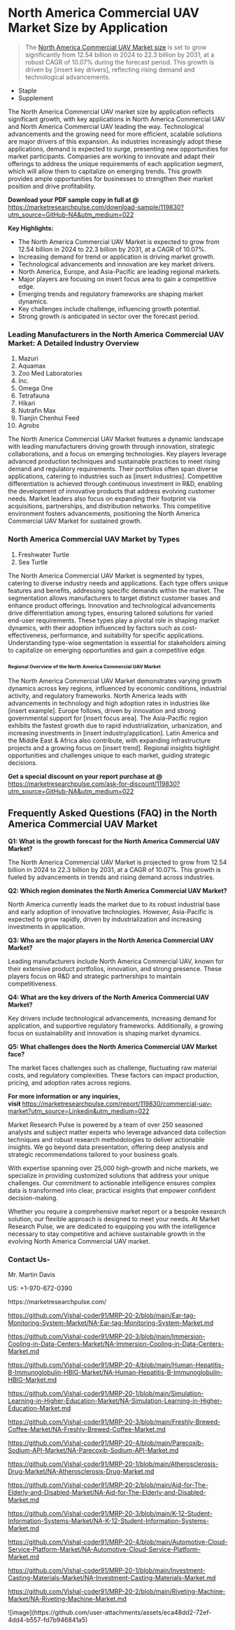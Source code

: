 <h1>North America Commercial UAV Market&nbsp;Size by Application</h1><blockquote><p>The <a href="https://marketresearchpulse.com/download-sample/119830?utm_source=GitHub-NA&amp;utm_medium=022">North America Commercial UAV Market size</a> is set to grow significantly from 12.54 billion in 2024 to 22.3 billion by 2031, at a robust CAGR of 10.07% during the forecast period. This growth is driven by [insert key drivers], reflecting rising demand and technological advancements.</p></blockquote><ul><li>Staple<li> Supplement</li></ul><p>The North America Commercial UAV market size by application reflects significant growth, with key applications in North America Commercial UAV and North America Commercial UAV leading the way. Technological advancements and the growing need for more efficient, scalable solutions are major drivers of this expansion. As industries increasingly adopt these applications, demand is expected to surge, presenting new opportunities for market participants. Companies are working to innovate and adapt their offerings to address the unique requirements of each application segment, which will allow them to capitalize on emerging trends. This growth provides ample opportunities for businesses to strengthen their market position and drive profitability.</p><p><strong>Download your PDF sample copy in full at @ </strong><a href="https://marketresearchpulse.com/download-sample/119830?utm_source=GitHub-NA&amp;utm_medium=022">https://marketresearchpulse.com/download-sample/119830?utm_source=GitHub-NA&amp;utm_medium=022</a></p><p><strong>Key Highlights: </strong></p><ul><li>The North America Commercial UAV Market is expected to grow from 12.54 billion in 2024 to 22.3 billion by 2031, at a CAGR of 10.07%.</li><li>Increasing demand for trend or application is driving market growth.</li><li>Technological advancements and innovation are key market drivers.</li><li>North America, Europe, and Asia-Pacific are leading regional markets.</li><li>Major players are focusing on insert focus area to gain a competitive edge.</li><li>Emerging trends and regulatory frameworks are shaping market dynamics.</li><li>Key challenges include challenge, influencing growth potential.</li><li>Strong growth is anticipated in sector over the forecast period.</li></ul><h3>Leading Manufacturers in the North America Commercial UAV Market: A Detailed Industry Overview</h3><ol><li>Mazuri</li><li>Aquamax</li><li>Zoo Med Laboratories</li><li>Inc.</li><li>Omega One</li><li>Tetrafauna</li><li>Hikari</li><li>Nutrafin Max</li><li>Tianjin Chenhui Feed</li><li>Agrobs</li></ol><div class="flex max-w-full flex-col flex-grow"><div class="min-h-8 text-message flex w-full flex-col items-end gap-2 whitespace-normal break-words [.text-message+&amp;]:mt-5" dir="auto" data-message-author-role="assistant" data-message-id="fd8432e4-4910-450d-b182-61b7bfb0a01f" data-message-model-slug="gpt-4o"><div class="flex w-full flex-col gap-1 empty:hidden first:pt-[3px]"><div class="markdown prose w-full break-words dark:prose-invert light"><p>The North America Commercial UAV Market features a dynamic landscape with leading manufacturers driving growth through innovation, strategic collaborations, and a focus on emerging technologies. Key players leverage advanced production techniques and sustainable practices to meet rising demand and regulatory requirements. Their portfolios often span diverse applications, catering to industries such as [insert industries]. Competitive differentiation is achieved through continuous investment in R&amp;D, enabling the development of innovative products that address evolving customer needs. Market leaders also focus on expanding their footprint via acquisitions, partnerships, and distribution networks. This competitive environment fosters advancements, positioning the North America Commercial UAV Market for sustained growth.</p></div></div></div></div><h3>North America Commercial UAV Market by Types</h3><ol><li>Freshwater Turtle<li> Sea Turtle</li></ol><div class="flex max-w-full flex-col flex-grow"><div class="min-h-8 text-message flex w-full flex-col items-end gap-2 whitespace-normal break-words [.text-message+&amp;]:mt-5" dir="auto" data-message-author-role="assistant" data-message-id="084470be-0bb7-4664-bddf-5156b4f41249" data-message-model-slug="gpt-4o-mini"><div class="flex w-full flex-col gap-1 empty:hidden first:pt-[3px]"><div class="markdown prose w-full break-words dark:prose-invert light"><p>The North America Commercial UAV Market is segmented by types, catering to diverse industry needs and applications. Each type offers unique features and benefits, addressing specific demands within the market. The segmentation allows manufacturers to target distinct customer bases and enhance product offerings. Innovation and technological advancements drive differentiation among types, ensuring tailored solutions for varied end-user requirements. These types play a pivotal role in shaping market dynamics, with their adoption influenced by factors such as cost-effectiveness, performance, and suitability for specific applications. Understanding type-wise segmentation is essential for stakeholders aiming to capitalize on emerging opportunities and gain a competitive edge.</p></div></div></div></div><h3><span style="font-size: 11px;">Regional Overview of the North America Commercial UAV Market</span></h3><div class="flex max-w-full flex-col flex-grow"><div class="min-h-8 text-message flex w-full flex-col items-end gap-2 whitespace-normal break-words [.text-message+&amp;]:mt-5" dir="auto" data-message-author-role="assistant" data-message-id="e9038762-ce64-4e30-91c9-9bd413514231" data-message-model-slug="gpt-4o-mini"><div class="flex w-full flex-col gap-1 empty:hidden first:pt-[3px]"><div class="markdown prose w-full break-words dark:prose-invert light"><p>The North America Commercial UAV Market demonstrates varying growth dynamics across key regions, influenced by economic conditions, industrial activity, and regulatory frameworks. North America leads with advancements in technology and high adoption rates in industries like [insert example]. Europe follows, driven by innovation and strong governmental support for [insert focus area]. The Asia-Pacific region exhibits the fastest growth due to rapid industrialization, urbanization, and increasing investments in [insert industry/application]. Latin America and the Middle East &amp; Africa also contribute, with expanding infrastructure projects and a growing focus on [insert trend]. Regional insights highlight opportunities and challenges unique to each market, guiding strategic decisions.</p></div></div></div></div><p><strong>Get a special discount on your report purchase at @ </strong><a href="https://marketresearchpulse.com/ask-for-discount/119830?utm_source=GitHub-NA&amp;utm_medium=022">https://marketresearchpulse.com/ask-for-discount/119830?utm_source=GitHub-NA&amp;utm_medium=022</a></p><h2>Frequently Asked Questions (FAQ) in the North America Commercial UAV Market</h2><p><strong>Q1: What is the growth forecast for the North America Commercial UAV Market?</strong></p><p>The North America Commercial UAV Market is projected to grow from 12.54 billion in 2024 to 22.3 billion by 2031, at a CAGR of 10.07%. This growth is fueled by advancements in trends and rising demand across industries.</p><p><strong>Q2: Which region dominates the North America Commercial UAV Market?</strong></p><p>North America currently leads the market due to its robust industrial base and early adoption of innovative technologies. However, Asia-Pacific is expected to grow rapidly, driven by industrialization and increasing investments in application.</p><p><strong>Q3: Who are the major players in the North America Commercial UAV Market?</strong></p><p>Leading manufacturers include North America Commercial UAV, known for their extensive product portfolios, innovation, and strong presence. These players focus on R&amp;D and strategic partnerships to maintain competitiveness.</p><p><strong>Q4: What are the key drivers of the North America Commercial UAV Market?</strong></p><p>Key drivers include technological advancements, increasing demand for application, and supportive regulatory frameworks. Additionally, a growing focus on sustainability and innovation is shaping market dynamics.</p><p><strong>Q5: What challenges does the North America Commercial UAV Market face?</strong></p><p>The market faces challenges such as challenge, fluctuating raw material costs, and regulatory complexities. These factors can impact production, pricing, and adoption rates across regions.</p><p><strong>For more information or any inquiries, visit&nbsp;</strong><a href="https://marketresearchpulse.com/report/119830/commercial-uav-market?utm_source=Linkedin&utm_medium=022">https://marketresearchpulse.com/report/119830/commercial-uav-market?utm_source=Linkedin&utm_medium=022</a></p><p>Market Research Pulse is powered by a team of over 250 seasoned analysts and subject matter experts who leverage advanced data collection techniques and robust research methodologies to deliver actionable insights. We go beyond data presentation, offering deep analysis and strategic recommendations tailored to your business goals.</p><p>With expertise spanning over 25,000 high-growth and niche markets, we specialize in providing customized solutions that address your unique challenges. Our commitment to actionable intelligence ensures complex data is transformed into clear, practical insights that empower confident decision-making.</p><p>Whether you require a comprehensive market report or a bespoke research solution, our flexible approach is designed to meet your needs. At Market Research Pulse, we are dedicated to equipping you with the intelligence necessary to stay competitive and achieve sustainable growth in the evolving North America Commercial UAV market.</p><h3><strong>Contact Us-</strong></h3><p>Mr. Martin Davis</p><p>US: +1-970-672-0390</p><p>https://marketresearchpulse.com/</p><p><a href="https://github.com/Vishal-coder91/MRP-20-2/blob/main/Ear-tag-Monitoring-System-Market/NA-Ear-tag-Monitoring-System-Market.md">https://github.com/Vishal-coder91/MRP-20-2/blob/main/Ear-tag-Monitoring-System-Market/NA-Ear-tag-Monitoring-System-Market.md</a></p><p><a href="https://github.com/Vishal-coder91/MRP-20-3/blob/main/Immersion-Cooling-in-Data-Centers-Market/NA-Immersion-Cooling-in-Data-Centers-Market.md">https://github.com/Vishal-coder91/MRP-20-3/blob/main/Immersion-Cooling-in-Data-Centers-Market/NA-Immersion-Cooling-in-Data-Centers-Market.md</a></p><p><a href="https://github.com/Vishal-coder91/MRP-20-4/blob/main/Human-Hepatitis-B-Immunoglobulin-HBIG-Market/NA-Human-Hepatitis-B-Immunoglobulin-HBIG-Market.md">https://github.com/Vishal-coder91/MRP-20-4/blob/main/Human-Hepatitis-B-Immunoglobulin-HBIG-Market/NA-Human-Hepatitis-B-Immunoglobulin-HBIG-Market.md</a></p><p><a href="https://github.com/Vishal-coder91/MRP-20-1/blob/main/Simulation-Learning-in-Higher-Education-Market/NA-Simulation-Learning-in-Higher-Education-Market.md">https://github.com/Vishal-coder91/MRP-20-1/blob/main/Simulation-Learning-in-Higher-Education-Market/NA-Simulation-Learning-in-Higher-Education-Market.md</a></p><p><a href="https://github.com/Vishal-coder91/MRP-20-3/blob/main/Freshly-Brewed-Coffee-Market/NA-Freshly-Brewed-Coffee-Market.md">https://github.com/Vishal-coder91/MRP-20-3/blob/main/Freshly-Brewed-Coffee-Market/NA-Freshly-Brewed-Coffee-Market.md</a></p><p><a href="https://github.com/Vishal-coder91/MRP-20-4/blob/main/Parecoxib-Sodium-API-Market/NA-Parecoxib-Sodium-API-Market.md">https://github.com/Vishal-coder91/MRP-20-4/blob/main/Parecoxib-Sodium-API-Market/NA-Parecoxib-Sodium-API-Market.md</a></p><p><a href="https://github.com/Vishal-coder91/MRP-20-1/blob/main/Atherosclerosis-Drug-Market/NA-Atherosclerosis-Drug-Market.md">https://github.com/Vishal-coder91/MRP-20-1/blob/main/Atherosclerosis-Drug-Market/NA-Atherosclerosis-Drug-Market.md</a></p><p><a href="https://github.com/Vishal-coder91/MRP-20-2/blob/main/Aid-for-The-Elderly-and-Disabled-Market/NA-Aid-for-The-Elderly-and-Disabled-Market.md">https://github.com/Vishal-coder91/MRP-20-2/blob/main/Aid-for-The-Elderly-and-Disabled-Market/NA-Aid-for-The-Elderly-and-Disabled-Market.md</a></p><p><a href="https://github.com/Vishal-coder91/MRP-20-3/blob/main/K-12-Student-Information-Systems-Market/NA-K-12-Student-Information-Systems-Market.md">https://github.com/Vishal-coder91/MRP-20-3/blob/main/K-12-Student-Information-Systems-Market/NA-K-12-Student-Information-Systems-Market.md</a></p><p><a href="https://github.com/Vishal-coder91/MRP-20-4/blob/main/Automotive-Cloud-Service-Platform-Market/NA-Automotive-Cloud-Service-Platform-Market.md">https://github.com/Vishal-coder91/MRP-20-4/blob/main/Automotive-Cloud-Service-Platform-Market/NA-Automotive-Cloud-Service-Platform-Market.md</a></p><p><a href="https://github.com/Vishal-coder91/MRP-20-1/blob/main/Investment-Casting-Materials-Market/NA-Investment-Casting-Materials-Market.md">https://github.com/Vishal-coder91/MRP-20-1/blob/main/Investment-Casting-Materials-Market/NA-Investment-Casting-Materials-Market.md</a></p><p><a href="https://github.com/Vishal-coder91/MRP-20-2/blob/main/Riveting-Machine-Market/NA-Riveting-Machine-Market.md">https://github.com/Vishal-coder91/MRP-20-2/blob/main/Riveting-Machine-Market/NA-Riveting-Machine-Market.md</a></p>
![image](https://github.com/user-attachments/assets/eca48dd2-72ef-4dd4-b557-fd7b946841a5)
